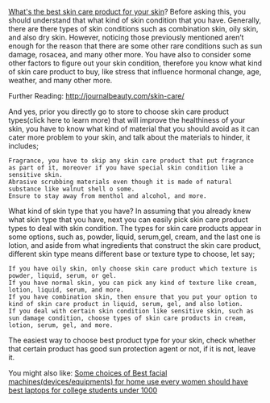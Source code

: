 <a href="https://github.com/mbakdesy/best-skin-care-products-for-sensitive-skin/">What's the best skin care product for your skin</a>? Before asking this, you should understand that what kind of skin condition that you have. Generally, there are there types of skin conditions such as combination skin, oily skin, and also dry skin. However, noticing those previously mentioned aren’t enough for the reason that there are some other rare conditions such as sun damage, rosacea, and many other more. You have also to consider some other factors to figure out your skin condition, therefore you know what kind of skin care product to buy, like stress that influence hormonal change, age, weather, and many other more.

Further Reading: http://journalbeauty.com/skin-care/


And yes, prior you directly go to store to choose skin care product types(click here to learn more) that will improve the healthiness of your skin, you have to know what kind of material that you should avoid as it can  cater more problem to your skin, and talk about the materials to hinder, it includes;

    Fragrance, you have to skip any skin care product that put fragrance as part of it, moreover if you have special skin condition like a sensitive skin.
    Abrasive scrubbing materials even though it is made of natural substance like walnut shell o some.
    Ensure to stay away from menthol and alcohol, and more.

 

What kind of skin type that you have? In assuming that you already knew what skin type that you have, next you can easily pick skin care product types to deal with skin condition. The types for skin care products appear in some options, such as, powder, liquid, serum,gel, cream, and the last one is lotion, and aside from what ingredients that construct the skin care product, different skin type means different base or texture type to choose, let say;

    If you have oily skin, only choose skin care product which texture is powder, liquid, serum, or gel.
    If you have normal skin, you can pick any kind of texture like cream, lotion, liquid, serum, and more.
    If you have combination skin, then ensure that you put your option to kind of skin care product in liquid, serum, gel, and also lotion.
    If you deal with certain skin condition like sensitive skin, such as sun damage condition, choose types of skin care products in cream, lotion, serum, gel, and more.

The easiest way to choose best product type for your skin, check whether that certain product has good sun protection agent or not, if it is not, leave it. 





 You might also like:
 <a href="https://github.com/majujalan/Best-High-Frequency-Facial-Machine/">Some choices of Best facial machines(devices/equipments) for home use every women should have</a><br>
 <a href="https://github.com/mbakdesy/Best-Laptops-For-College-Students-Under-1000">best laptops for college students under 1000</a>
